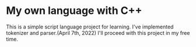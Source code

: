 # My own language with C++

This is a simple script language project for learning.
I've implemented tokenizer and parser.(April 7th, 2022)
I'll proceed with this project in my free time.
